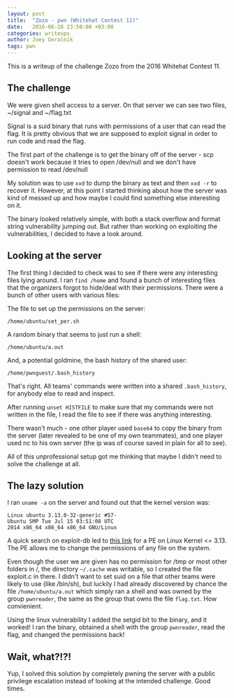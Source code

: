```yaml
---
layout: post
title:  "Zozo - pwn (Whitehat Contest 11)"
date:   2016-06-26 23:50:00 +03:00
categories: writeups
author: Joey Geralnik
tags: pwn
---
```


This is a writeup of the challenge Zozo from the 2016 Whitehat Contest 11.

## The challenge
We were given shell access to a server. On that server we can see two files, ~/signal and ~/flag.txt

Signal is a suid binary that runs with permissions of a user that can read the flag. It is pretty obvious that we are supposed to exploit signal in order to run code and read the flag.

The first part of the challenge is to get the binary off of the server - scp doesn't work because it tries to open /dev/null and we don't have permission to read /dev/null

My solution was to use `xxd` to dump the binary as text and then `xxd -r` to recover it. However, at this point I started thinking about how the server was kind of messed up and how maybe I could find something else interesting on it.

The binary looked relatively simple, with both a stack overflow and format string vulnerability jumping out. But rather than working on exploiting the vulnerabilities, I decided to have a look around.

## Looking at the server

The first thing I decided to check was to see if there were any interesting files lying around. I ran `find /home` and found a bunch of interesting files that the organizers forgot to hide/deal with their permissions. There were a bunch of other users with various files:

The file to set up the permissions on the server:

    /home/ubuntu/set_per.sh

A random binary that seems to just run a shell:

    /home/ubuntu/a.out

And, a potential goldmine, the bash history of the shared user:

    /home/pwnguest/.bash_history

That's right. All teams' commands were written into a shared `.bash_history`, for anybody else to read and inspect.

After running `unset HISTFILE` to make sure that my commands were not written in the file, I read the file to see if there was anything interesting.

There wasn't much - one other player used `base64` to copy the binary from the server (later revealed to be one of my own teammates), and one player used nc to his own server (the ip was of course saved in plain for all to see).

All of this unprofessional setup got me thinking that maybe I didn't need to solve the challenge at all.

## The lazy solution

I ran `uname -a` on the server and found out that the kernel version was:

    Linux ubuntu 3.13.0-32-generic #57-
    Ubuntu SMP Tue Jul 15 03:51:08 UTC
    2014 x86_64 x86_64 x86_64 GNU/Linux

A quick search on exploit-db led to [this link](//www.exploit-db.com/exploits/33824/) for a PE on Linux Kernel <= 3.13. The PE allows me to change the permissions of any file on the system.

Even though the user we are given has no permission for /tmp or most other folders in /, the directory `~/.cache` was writable, so I created the file exploit.c in there. I didn't want to set suid on a file that other teams were likely to use (like /bin/sh), but luckily I had already discovered by chance the file `/home/ubuntu/a.out` which simply ran a shell and was owned by the group `pwnreader`, the same as the group that owns the file `flag.txt`. How convienient.

Using the linux vulnerability I added the setgid bit to the binary, and it worked! I ran the binary, obtained a shell with the group `pwnreader`, read the flag, and changed the permissions back!

## Wait, what?!?!

Yup, I solved this solution by completely pwning the server with a public privilege escalation instead of looking at the intended challenge. Good times.
